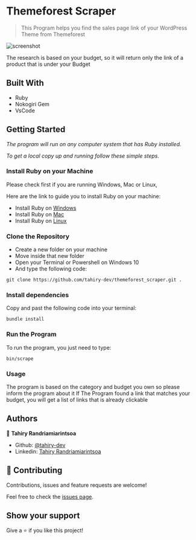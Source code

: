 # Themeforest Scraper

> This Program helps you find the sales page link of your WordPress Theme from Themeforest 

![screenshot](https://user-images.githubusercontent.com/47100064/98084077-55487a00-1e8c-11eb-8b39-534267004634.gif)

The research is based on your budget, so it will return only the link of a product that is under your Budget

## Built With

- Ruby
- Nokogiri Gem
- VsCode

## Getting Started

*The program will run on any computer system that has Ruby installed.*

*To get a local copy up and running follow these simple steps.*

### Install Ruby on your Machine
Please check first if you are running Windows, Mac or Linux,

Here are the link to guide you to install Ruby on your machine:

- Install Ruby on [Windows](https://phoenixnap.com/kb/install-ruby-on-windows-10)
- Install Ruby on [Mac](https://stackify.com/install-ruby-on-your-mac-everything-you-need-to-get-going/)
- Install Ruby on [Linux](https://www.thoughtco.com/instal-ruby-on-linux-2908370)

### Clone the Repository
- Create a new folder on your machine
- Move inside that new folder
- Open your Terminal or Powershell on Windows 10
- And type the following code:   
```
git clone https://github.com/tahiry-dev/themeforest_scraper.git . 
```

### Install dependencies
Copy and past the following code into your terminal:
```
bundle install
```

### Run the Program
To run the program, you just need to type:
```
bin/scrape
```

### Usage
The program is based on the category and budget you own so please inform the program about it
If The Program found a link that matches your budget, you will get a list of links that is already clickable

## Authors

👤 **Tahiry Randriamiarintsoa**

- Github: [@tahiry-dev](https://github.com/tahiry-dev)
- Linkedin: [Tahiry Randriamiarintsoa](https://www.linkedin.com/in/tahiry-randriamiarintsoa-2276831b1/)


## 🤝 Contributing

Contributions, issues and feature requests are welcome!

Feel free to check the [issues page](https://github.com/tahiry-dev/themeforest_scraper/issues).

## Show your support

Give a ⭐️ if you like this project!

